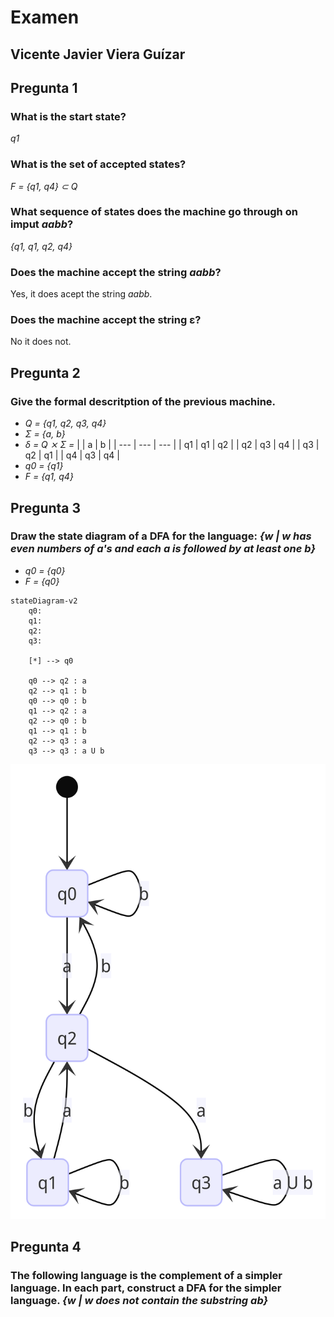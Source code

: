 # Examen
## Vicente Javier Viera Guízar
## Pregunta 1
### What is the start state?
*q1*
### What is the set of accepted states?
*F = {q1, q4} ⊂ Q*
### What sequence of states does the machine go through on imput *aabb*?
*{q1, q1, q2, q4}*
### Does the machine accept the string *aabb*?
Yes, it does acept the string *aabb*.
### Does the machine accept the string ε?
No it does not.
## Pregunta 2
### Give the formal descritption of the previous machine.
- *Q = {q1, q2, q3, q4}*
- *Σ = {a, b}*
- *δ = Q ⨯ Σ =*
    |     | a   | b   |
    | --- | --- | --- |
    | q1  | q1  | q2  |
    | q2  | q3  | q4  |
    | q3  | q2  | q1  |
    | q4  | q3  | q4  |
- *q0 = {q1}*
- *F = {q1, q4}*
## Pregunta 3
### Draw the state diagram of a DFA for the language: *{w | w has even numbers of a's and each a is followed by at least one b}*
- *q0 = {q0}*
- *F = {q0}*
```mermaid
stateDiagram-v2
    q0: 
    q1: 
    q2: 
    q3: 
    
    [*] --> q0
    
    q0 --> q2 : a
    q2 --> q1 : b
    q0 --> q0 : b
    q1 --> q2 : a
    q2 --> q0 : b
    q1 --> q1 : b
    q2 --> q3 : a
    q3 --> q3 : a U b
```
![DFA](Untitled%20diagram-2024-04-21-043355.png)
## Pregunta 4
### The following language is the complement of a simpler language. In each part, construct a DFA for the simpler language. *{w | w does not contain the substring ab}*
